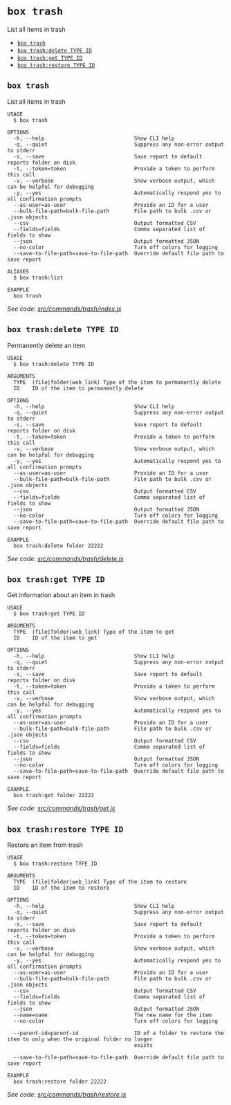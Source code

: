`box trash`
===========

List all items in trash

* [`box trash`](#box-trash)
* [`box trash:delete TYPE ID`](#box-trashdelete-type-id)
* [`box trash:get TYPE ID`](#box-trashget-type-id)
* [`box trash:restore TYPE ID`](#box-trashrestore-type-id)

## `box trash`

List all items in trash

```
USAGE
  $ box trash

OPTIONS
  -h, --help                             Show CLI help
  -q, --quiet                            Suppress any non-error output to stderr
  -s, --save                             Save report to default reports folder on disk
  -t, --token=token                      Provide a token to perform this call
  -v, --verbose                          Show verbose output, which can be helpful for debugging
  -y, --yes                              Automatically respond yes to all confirmation prompts
  --as-user=as-user                      Provide an ID for a user
  --bulk-file-path=bulk-file-path        File path to bulk .csv or .json objects
  --csv                                  Output formatted CSV
  --fields=fields                        Comma separated list of fields to show
  --json                                 Output formatted JSON
  --no-color                             Turn off colors for logging
  --save-to-file-path=save-to-file-path  Override default file path to save report

ALIASES
  $ box trash:list

EXAMPLE
  box trash
```

_See code: [src/commands/trash/index.js](https://github.com/box/boxcli/blob/v2.6.0/src/commands/trash/index.js)_

## `box trash:delete TYPE ID`

Permanently delete an item

```
USAGE
  $ box trash:delete TYPE ID

ARGUMENTS
  TYPE  (file|folder|web_link) Type of the item to permanently delete
  ID    ID of the item to permanently delete

OPTIONS
  -h, --help                             Show CLI help
  -q, --quiet                            Suppress any non-error output to stderr
  -s, --save                             Save report to default reports folder on disk
  -t, --token=token                      Provide a token to perform this call
  -v, --verbose                          Show verbose output, which can be helpful for debugging
  -y, --yes                              Automatically respond yes to all confirmation prompts
  --as-user=as-user                      Provide an ID for a user
  --bulk-file-path=bulk-file-path        File path to bulk .csv or .json objects
  --csv                                  Output formatted CSV
  --fields=fields                        Comma separated list of fields to show
  --json                                 Output formatted JSON
  --no-color                             Turn off colors for logging
  --save-to-file-path=save-to-file-path  Override default file path to save report

EXAMPLE
  box trash:delete folder 22222
```

_See code: [src/commands/trash/delete.js](https://github.com/box/boxcli/blob/v2.6.0/src/commands/trash/delete.js)_

## `box trash:get TYPE ID`

Get information about an item in trash

```
USAGE
  $ box trash:get TYPE ID

ARGUMENTS
  TYPE  (file|folder|web_link) Type of the item to get
  ID    ID of the item to get

OPTIONS
  -h, --help                             Show CLI help
  -q, --quiet                            Suppress any non-error output to stderr
  -s, --save                             Save report to default reports folder on disk
  -t, --token=token                      Provide a token to perform this call
  -v, --verbose                          Show verbose output, which can be helpful for debugging
  -y, --yes                              Automatically respond yes to all confirmation prompts
  --as-user=as-user                      Provide an ID for a user
  --bulk-file-path=bulk-file-path        File path to bulk .csv or .json objects
  --csv                                  Output formatted CSV
  --fields=fields                        Comma separated list of fields to show
  --json                                 Output formatted JSON
  --no-color                             Turn off colors for logging
  --save-to-file-path=save-to-file-path  Override default file path to save report

EXAMPLE
  box trash:get folder 22222
```

_See code: [src/commands/trash/get.js](https://github.com/box/boxcli/blob/v2.6.0/src/commands/trash/get.js)_

## `box trash:restore TYPE ID`

Restore an item from trash

```
USAGE
  $ box trash:restore TYPE ID

ARGUMENTS
  TYPE  (file|folder|web_link) Type of the item to restore
  ID    ID of the item to restore

OPTIONS
  -h, --help                             Show CLI help
  -q, --quiet                            Suppress any non-error output to stderr
  -s, --save                             Save report to default reports folder on disk
  -t, --token=token                      Provide a token to perform this call
  -v, --verbose                          Show verbose output, which can be helpful for debugging
  -y, --yes                              Automatically respond yes to all confirmation prompts
  --as-user=as-user                      Provide an ID for a user
  --bulk-file-path=bulk-file-path        File path to bulk .csv or .json objects
  --csv                                  Output formatted CSV
  --fields=fields                        Comma separated list of fields to show
  --json                                 Output formatted JSON
  --name=name                            The new name for the item
  --no-color                             Turn off colors for logging

  --parent-id=parent-id                  ID of a folder to restore the item to only when the original folder no longer
                                         exists

  --save-to-file-path=save-to-file-path  Override default file path to save report

EXAMPLE
  box trash:restore folder 22222
```

_See code: [src/commands/trash/restore.js](https://github.com/box/boxcli/blob/v2.6.0/src/commands/trash/restore.js)_
